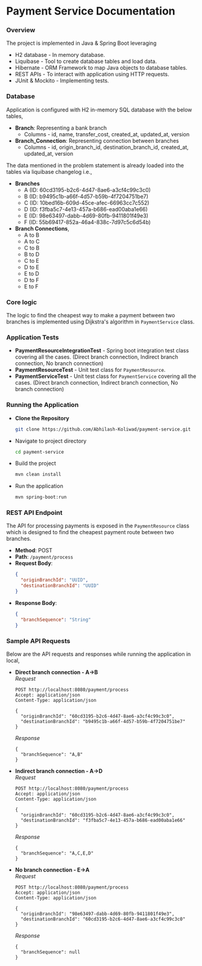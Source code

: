 # Payment Service Documentation

### Overview
The project is implemented in Java & Spring Boot leveraging 
- H2 database - In memory database. 
- Liquibase - Tool to create database tables and load data.
- Hibernate - ORM Framework to map Java objects to database tables.
- REST APIs - To interact with application using HTTP requests.
- JUnit & Mockito - Implementing tests.

### Database 
Application is configured with H2 in-memory SQL database with the below tables,
- **Branch**: Representing a bank branch
  - Columns - id, name, transfer_cost, created_at, updated_at, version
- **Branch_Connection**: Representing connection between branches 
  - Columns - id, origin_branch_id, destination_branch_id, created_at, updated_at, version<br>

The data mentioned in the problem statement is already loaded into the tables via liquibase changelog i.e.,<br>
- **Branches** 
  - A (ID: 60cd3195-b2c6-4d47-8ae6-a3cf4c99c3c0)
  - B (ID: b9495c1b-a66f-4d57-b59b-4f7204751be7)
  - C (ID: 10bed16b-609d-45ce-afec-66963cc7c552)
  - D (ID: f3fba5c7-4e13-457a-b686-ead00aba1e66)
  - E (ID: 98e63497-dabb-4d69-80fb-9411801f49e3)
  - F (ID: 55b69417-852a-46a4-838c-7d97c5c6d54b) 
- **Branch Connections**, 
  - A to B 
  - A to C
  - C to B
  - B to D
  - C to E
  - D to E
  - E to D
  - D to F
  - E to F

### Core logic
The logic to find the cheapest way to make a payment between two branches is implemented using Dijkstra's algorithm in `PaymentService` class.

### Application Tests
- **PaymentResourceIntegrationTest** - Spring boot integration test class covering all the cases. (Direct branch connection, Indirect branch connection, No branch connection)<br>
- **PaymentResourceTest** - Unit test class for `PaymentResource`.<br>
- **PaymentServiceTest** - Unit test class for `PaymentService` covering all the cases. (Direct branch connection, Indirect branch connection, No branch connection)

### Running the Application
- **Clone the Repository**
  ```sh 
  git clone https://github.com/Abhilash-Koliwad/payment-service.git
- Navigate to project directory
  ```sh
  cd payment-service
- Build the project
  ```sh
  mvn clean install
- Run the application
  ```sh
  mvn spring-boot:run

### REST API Endpoint
The API for processing payments is exposed in the `PaymentResource` class which is designed to find the cheapest payment route between two branches.

- **Method**: POST
- **Path**: `/payment/process`
- **Request Body**:
  ```json
  {
    "originBranchId": "UUID",
    "destinationBranchId": "UUID"
  }
- **Response Body**:
  ```json
  {
    "branchSequence": "String"
  }

### Sample API Requests
Below are the API requests and responses while running the application in local,
- **Direct branch connection - A->B**
    <br><i>Request</i><br>
    ```
    POST http://localhost:8080/payment/process
    Accept: application/json
    Content-Type: application/json
  
    {
      "originBranchId": "60cd3195-b2c6-4d47-8ae6-a3cf4c99c3c0",
      "destinationBranchId": "b9495c1b-a66f-4d57-b59b-4f7204751be7"
    }
    ```
  <i>Response</i>
    ```
    {
      "branchSequence": "A,B"
    }
    ```

- **Indirect branch connection - A->D**
  <br><i>Request</i><br>
    ```
    POST http://localhost:8080/payment/process
    Accept: application/json
    Content-Type: application/json
  
    {
      "originBranchId": "60cd3195-b2c6-4d47-8ae6-a3cf4c99c3c0",
      "destinationBranchId": "f3fba5c7-4e13-457a-b686-ead00aba1e66"
    }
    ```
  <i>Response</i>
    ```
    {
      "branchSequence": "A,C,E,D"
    }
    ```

- **No branch connection - E->A**
  <br><i>Request</i><br>
    ```
    POST http://localhost:8080/payment/process
    Accept: application/json
    Content-Type: application/json
  
    {
      "originBranchId": "98e63497-dabb-4d69-80fb-9411801f49e3",
      "destinationBranchId": "60cd3195-b2c6-4d47-8ae6-a3cf4c99c3c0"
    }
    ```
  <i>Response</i>
    ```
    {
      "branchSequence": null
    }
    ```
